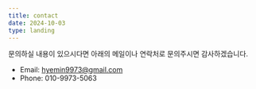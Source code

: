 ```yaml
---
title: contact
date: 2024-10-03
type: landing
---
```

문의하실 내용이 있으시다면 아래의 메일이나 연락처로 문의주시면 감사하겠습니다.

- Email: hyemin9973@gmail.com
- Phone: 010-9973-5063
